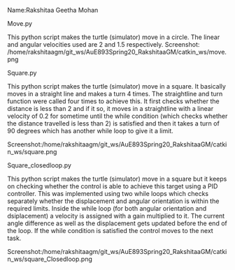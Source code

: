 Name:Rakshitaa Geetha Mohan

Move.py

This python script makes the turtle (simulator) move in a circle. The linear and angular velocities used are 2 and 1.5 respectively. 
Screenshot: /home/rakshitaagm/git_ws/AuE893Spring20_RakshitaaGM/catkin_ws/move.png

Square.py

This python script makes the turtle (simulator) move in a square. It basically moves in a straight line and makes a turn 4 times.
The straightline and turn function were called four times to achieve this. It first checks whether the distance is less than 2 and if 
it so, it moves in a straightline with a linear velocity of 0.2 for sometime until the while condition (which checks whether the 
distance travelled is less than 2) is satisfied and then it takes a turn of 90 degrees which has another while loop to give it a limit.

Screenshot:/home/rakshitaagm/git_ws/AuE893Spring20_RakshitaaGM/catkin_ws/square.png

Square_closedloop.py

This python script makes the turtle (simulator) move in a square but it keeps on checking whether the control is able to achieve this target
using a PID controller. This was implemented using two while loops which checks separately whether the displacement and angular orientation is within
the required limits. Inside the while loop (for both angular orientation and dsiplacement) a velocity is assigned with a gain multiplied to it. The  current angle difference as well as the 
displacement gets updated before the end of the loop. If the while condition is satisfied the control moves to the next task.

Screenshot:/home/rakshitaagm/git_ws/AuE893Spring20_RakshitaaGM/catkin_ws/square_Closedloop.png


